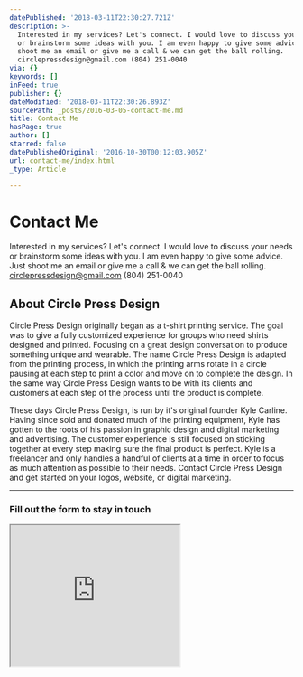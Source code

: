 ```yaml
---
datePublished: '2018-03-11T22:30:27.721Z'
description: >-
  Interested in my services? Let's connect. I would love to discuss your needs
  or brainstorm some ideas with you. I am even happy to give some advice. Just
  shoot me an email or give me a call & we can get the ball rolling.
  circlepressdesign@gmail.com (804) 251-0040
via: {}
keywords: []
inFeed: true
publisher: {}
dateModified: '2018-03-11T22:30:26.893Z'
sourcePath: _posts/2016-03-05-contact-me.md
title: Contact Me
hasPage: true
author: []
starred: false
datePublishedOriginal: '2016-10-30T00:12:03.905Z'
url: contact-me/index.html
_type: Article

---
```

# Contact Me

Interested in my services? Let's connect. I would love to discuss your needs or brainstorm some ideas with you. I am even happy to give some advice. Just shoot me an email or give me a call & we can get the ball rolling. circlepressdesign@gmail.com (804) 251-0040

## About Circle Press Design

Circle Press Design originally began as a t-shirt printing service. The goal was to give a fully customized experience for groups who need shirts designed and printed. Focusing on a great design conversation to produce something unique and wearable. The name Circle Press Design is adapted from the printing process, in which the printing arms rotate in a circle pausing at each step to print a color and move on to complete the design. In the same way Circle Press Design wants to be with its clients and customers at each step of the process until the product is complete.

These days Circle Press Design, is run by it's original founder Kyle Carline. Having since sold and donated much of the printing equipment, Kyle has gotten to the roots of his passion in graphic design and digital marketing and advertising. The customer experience is still focused on sticking together at every step making sure the final product is perfect. Kyle is a freelancer and only handles a handful of clients at a time in order to focus as much attention as possible to their needs. Contact Circle Press Design and get started on your logos, website, or digital marketing.

---

### Fill out the form to stay in touch

<iframe src="https://the-grid.github.io/ed-userhtml/?g=eJy1VVtv2zYUftevONEe7ACV1Muadb6hLRqja4yuqHcpOuyBoo4kNhSpkFQcJ8h_76Eoe2mXbG2BCpBpkt_5eG4fNbPciNaB27Y4jx1euOwDO2dhNV5EAGWnuBNaAa-Rny61acYl_RxClsG6yxvhIO-c8wAp-CkWZHNFLxBgGIIpeDMQqu0cnDPZod2h-tHvps32ec-VFsKyXGIBc3Cmw-ktkJ6D9uNnUsIa3UEcUAZdZ9Te7DqKZlmIZxHNrNtKXERpcPkqyhk_rYzuVJFwLbWZwA945J9plGtToLlr2bBCdHYCj9uLaTRgNrVwdGbLikKoagIP7rcX8ON9j_CZTZgUlZoAR-XQDGsFcm2YT_AElFZkTqG3km0nlCopFCa51Px0GpVaucSKSyTeI095HfUJvTWGr3fz0cPv5mYo-a1-lv3zn97mknnevbdPvpOzD4Oz1CuhRWZ9dhVrSBe27_PE6aTSupKY2BrRxaBV2JnHQ9P9oxFXC3s4JQXNQviBCBsmZDyobZiQYxxrLSkB8_g4rBk864TBYgGz3Cz8-ylPKYx1_m98Q7mfUS09Bl570F00kv0vy4r9m6QnAhioOLHYeRwUtWMKeYmHc3aajYPw5_GaigYNQtce-BRlPtdeneEysobP49q51k6ybHNpilQoKgtTBZNUzh5dMMeSVsttKaSMFzcl_mUkrdGNsLjneCqZQ-u-hWpTM7epkhIdr--m8Snj1DHE189_f7ui22u04w2LaWiwlOsmaxg32mY2e3ZSbnm-aVZn7xWuV6_ebZaPkV8eseqX9c9L8-flm42TK_6alSeP_vjpfH3GxdH75cnLDC-Qj_bH9g09h0LzriG5pH5u_xrd3tyjv6PhwiXhHZ8TfiWsQ4VmPFiM7gFdv4vhsse0NehhL7BknXTjw3Bl-5yM9wHfgysqu6t1MYHRm1_XvxFJrgsSpsINeOG8oLqGD8x1YABIXY1qbNC2FEZ_pI9HU5akrsajdcc5WntAVDvM4d6UM38-GqPNTcN-YTw69oM37OdpQzSsCtZ0-r6CHwGTvmxi" height="250" style=""></iframe>